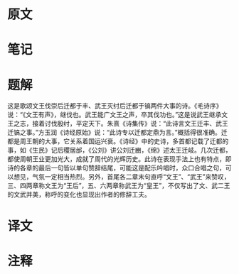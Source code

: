 # 原文

# 笔记

# 题解
这是歌颂文王伐崇后迁都于丰、武王灭纣后迁都于镐两件大事的诗。《毛诗序》说：“《文王有声》，继伐也。武王能广文王之声，卒其伐功也。”这是说武王继承文王之志，接着讨伐殷纣，平定天下。朱熹《诗集传》说：“此诗言文王迁丰、武王迁镐之事。”方玉润《诗经原始》说：“此诗专以迁都定鼎为言。”概括得很准确。迁都是周王朝的大事，它关系着国运兴衰。《诗经》中的史诗，多首都记载了迁都的事，如《生民》记后稷居邰，《公刘》讲公刘迁豳，《绵》述太王迁岐。几次迁都，都使周朝王业更加光大，成就了周代的光辉历史。此诗在表现手法上也有特点，即诗的各章的最后一句皆以单句赞辞结尾，可能这是配乐吟唱时，众口合唱之句，可以想见，气氛一定相当热烈。另外，首尾各二章末句直呼“文王”、“武王”来赞叹，三、四两章称文王为“王后”，五、六两章称武王为“皇王”，不仅写出了文、武二王的文武并美，称呼的变化也显现出作者的修辞工夫。
# 译文

# 注释